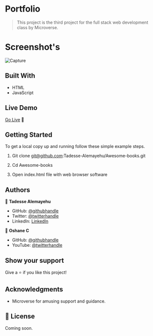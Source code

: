 # Portfolio

> This project is the third project for the full stack web development class by Microverse. 
# Screenshot's 
![Capture](https://user-images.githubusercontent.com/69077061/159069251-10a19024-229c-4592-aaf9-decc50a13170.PNG)


## Built With

- HTML
- JavaScript

## Live Demo

[Go Live](https://tadesse-alemayehu.github.io/Awesome-books/) 🙂
 
## Getting Started

To get a local copy up and running follow these simple example steps.

1. Git clone git@github.com:Tadesse-Alemayehu/Awesome-books.git

2. Cd Awesome-books

3. Open index.html file with web browser software

## Authors

👤 **Tadesse Alemayehu**

- GitHub: [@githubhandle](https://github.com/Tadesse-Alemayehu) 
- Twitter: [@twitterhandle](https://twitter.com/TadesseWebDev)
- LinkedIn: [LinkedIn](https://www.linkedin.com/in/tadesse-alemayehu-60141a221/)

👤 **Oshane C**

- GitHub: [@githubhandle](https://github.com/oshanedesign) 
- YouTube: [@twitterhandle](https://www.youtube.com/channel/UCKEzfINidt1ob7xTOwIS_cA)

## Show your support

Give a ⭐️ if you like this project!
## Acknowledgments

- Microverse for amusing support and guidance.

## 📝 License

Coming soon.
